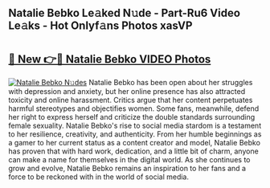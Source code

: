 ## Natalie Bebko Le𝚊ked N𝚞de - Part-Ru6 Video Le𝚊ks - Hot Onlyf𝚊ns Photos xasVP

# <h2><a href="http://ab36460.deff.icu/?id=Natalie+Bebko">🔗 New 👉🔴 Natalie Bebko VIDEO Photos</a></h2>

[![Natalie Bebko N𝚞des](https://i.imgur.com/rIISA9y.gif)](http://ab36460.deff.icu/?id=Natalie+Bebko)
Natalie Bebko has been open about her struggles with depression and anxiety, but her online presence has also attracted toxicity and online harassment. Critics argue that her content perpetuates harmful stereotypes and objectifies women. Some fans, meanwhile, defend her right to express herself and criticize the double standards surrounding female sexuality. Natalie Bebko's rise to social media stardom is a testament to her resilience, creativity, and authenticity. From her humble beginnings as a gamer to her current status as a content creator and model, Natalie Bebko has proven that with hard work, dedication, and a little bit of charm, anyone can make a name for themselves in the digital world. As she continues to grow and evolve, Natalie Bebko remains an inspiration to her fans and a force to be reckoned with in the world of social media.
